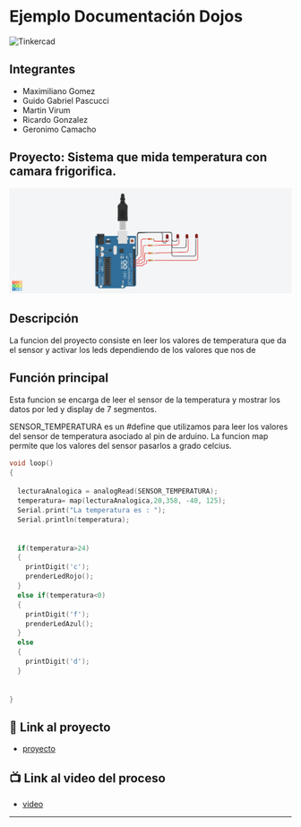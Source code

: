 # Ejemplo Documentación Dojos
![Tinkercad](./img/ArduinoTinkercad.jpg)


## Integrantes 
- Maximiliano Gomez
- Guido Gabriel Pascucci
- Martin Virum
- Ricardo Gonzalez
- Geronimo Camacho

## Proyecto: Sistema que mida temperatura con camara frigorifica.
![Tinkercad](./img/proyecto.png)


## Descripción
La funcion del proyecto consiste en leer los valores de temperatura que da el sensor y activar los leds dependiendo de los valores que nos de

## Función principal
Esta funcion se encarga de leer el sensor de la temperatura y mostrar los datos por led y display de 7 segmentos.

SENSOR_TEMPERATURA es un #define que utilizamos para leer los valores del sensor de temperatura asociado al pin de arduino. La funcion map permite que los valores del sensor pasarlos a grado celcius.


~~~ c (lenguaje en el que esta escrito)
void loop()
{
  
  lecturaAnalogica = analogRead(SENSOR_TEMPERATURA);
  temperatura= map(lecturaAnalogica,20,358, -40, 125);
  Serial.print("La temperatura es : ");
  Serial.println(temperatura);
  
  
  if(temperatura>24)
  {
    printDigit('c');
    prenderLedRojo();
  } 
  else if(temperatura<0)
  {
    printDigit('f');
    prenderLedAzul();
  }
  else
  {
    printDigit('d');
  }
  
   
}

~~~

## :robot: Link al proyecto
- [proyecto](https://www.tinkercad.com/things/0U31T13dKQe-copy-of-empresa-frigorifica/editel?sharecode=Cw90pNXzL8RvYcMZEbBVsAhTxGaJD3d-tG8ycUFVjGc)
## :tv: Link al video del proceso
- [video](https://youtu.be/CsbndeN2B_U)

---
